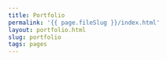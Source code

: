 ```yaml
---
title: Portfolio
permalink: '{{ page.fileSlug }}/index.html'
layout: portfolio.html
slug: portfolio
tags: pages
---
```



